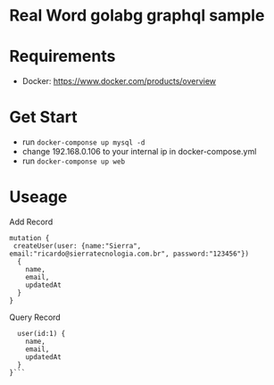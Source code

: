 # Real Word golabg graphql sample

# Requirements
- Docker: https://www.docker.com/products/overview


# Get Start
- run ```docker-componse up mysql -d```
- change 192.168.0.106 to your internal ip in docker-compose.yml
- run ```docker-componse up web```

# Useage
Add Record
```
mutation {
 createUser(user: {name:"Sierra", email:"ricardo@sierratecnologia.com.br", password:"123456"})
  {
    name,
    email,
    updatedAt
  }
}
```
Query Record
```query {
  user(id:1) {
    name,
    email,
    updatedAt
  }
}```